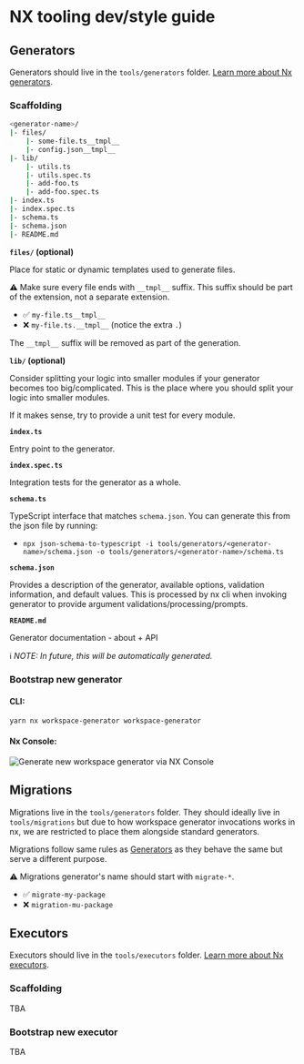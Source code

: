 # NX tooling dev/style guide

## Generators

Generators should live in the `tools/generators` folder. [Learn more about Nx generators](https://nx.dev/generators/workspace-generators).

### Scaffolding

```sh
<generator-name>/
|- files/
    |- some-file.ts__tmpl__
    |- config.json__tmpl__
|- lib/
    |- utils.ts
    |- utils.spec.ts
    |- add-foo.ts
    |- add-foo.spec.ts
|- index.ts
|- index.spec.ts
|- schema.ts
|- schema.json
|- README.md
```

**`files/` (optional)**

Place for static or dynamic templates used to generate files.

⚠️ Make sure every file ends with `__tmpl__` suffix. This suffix should be part of the extension, not a separate extension.
  - ✅ `my-file.ts__tmpl__`
  - ❌ `my-file.ts.__tmpl__` (notice the extra `.`)

The `__tmpl__` suffix will be removed as part of the generation.

**`lib/` (optional)**

Consider splitting your logic into smaller modules if your generator becomes too big/complicated. This is the place where you should split your logic into smaller modules.

If it makes sense, try to provide a unit test for every module.

**`index.ts`**

Entry point to the generator.

**`index.spec.ts`**

Integration tests for the generator as a whole.

**`schema.ts`**

TypeScript interface that matches `schema.json`. You can generate this from the json file by running:
- `npx json-schema-to-typescript -i tools/generators/<generator-name>/schema.json -o tools/generators/<generator-name>/schema.ts`

**`schema.json`**

Provides a description of the generator, available options, validation information, and default values. This is processed by nx cli when invoking generator to provide argument validations/processing/prompts.

**`README.md`**

Generator documentation - about + API

ℹ️ _NOTE: In future, this will be automatically generated._

### Bootstrap new generator

#### CLI:

```sh
yarn nx workspace-generator workspace-generator
```

#### Nx Console:

![Generate new workspace generator via NX Console](https://user-images.githubusercontent.com/1223799/148544909-034ebe44-eef1-4686-960d-cb3547da55b7.png)

## Migrations

Migrations live in the `tools/generators` folder. They should ideally live in `tools/migrations` but due to how workspace generator invocations works in nx, we are restricted to place them alongside standard generators.

Migrations follow same rules as [Generators](#Generators) as they behave the same but serve a different purpose.

⚠️ Migrations generator's name should start with `migrate-*`.
  - ✅ `migrate-my-package`
  - ❌ `migration-mu-package`

## Executors

Executors should live in the `tools/executors` folder. [Learn more about Nx executors](https://nx.dev/executors/using-builders).

### Scaffolding

TBA

### Bootstrap new executor

TBA
